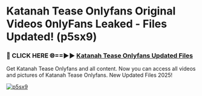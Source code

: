# Katanah Tease Onlyfans Original Videos 0nlyFans Leaked - Files Updated! (p5sx9)

<h3>🔴 CLICK HERE 🌐==►► <a href="https://tinyurl.com/2m67pmp6" rel="nofollow">Katanah Tease Onlyfans Updated Files</a></h3>

Get Katanah Tease Onlyfans and all content. Now you can access all videos and pictures of Katanah Tease Onlyfans. New Updated Files 2025!

[![p5sx9](https://i.imgur.com/H4QAA4z.gif)](https://tinyurl.com/2m67pmp6)